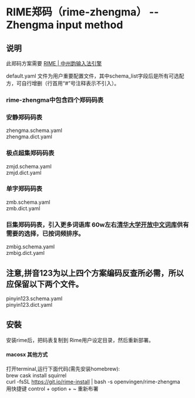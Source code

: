 # RIME郑码（rime-zhengma） -- Zhengma input method


## 说明
此郑码方案需要 [RIME | 中州韵输入法引擎](https://rime.im/)

default.yaml 文件为用户重要配置文件，其中schema_list字段后是所有可选配方，可自行增删（行首用“#”号注释表示不引入）。

### rime-zhengma中包含四个郑码码表
### 安静郑码码表
zhengma.schema.yaml  
zhengma.dict.yaml  
### 极点超集郑码码表
zmjd.schema.yaml  
zmjd.dict.yaml  
### 单字郑码码表
zmb.schema.yaml  
zmb.dict.yaml  
### 巨集郑码码表，引入更多词语库 60w左右[清华大学开放中文词库](http://thuocl.thunlp.org/)供有需要的选择，已按词频排序。
zmbig.schema.yaml  
zmbig.dict.yaml  

## 注意,拼音123为以上四个方案编码反查所必需，所以应保留以下两个文件。
pinyin123.schema.yaml  
pinyin123.dict.yaml  


## 安裝
安装rime后，把码表复制到 Rime用户设定目录，然后重新部署。

#### macosx 其他方式    
  打开terminal,运行下面代码(需先安装homebrew):  
brew cask install squirrel  
curl -fsSL https://git.io/rime-install | bash -s openvingen/rime-zhengma  
用快捷键 control + option + ~ 重新布署    
